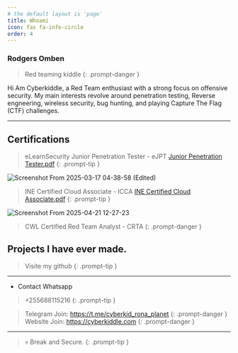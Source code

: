 ```yaml
---
# the default layout is 'page'
title: Whoami
icon: fas fa-info-circle
order: 4
---
```


### Rodgers Omben
> Red teaming kiddle
{: .prompt-danger }


<aside>
Hi Am Cyberkiddle, a Red Team enthusiast with a strong focus on offensive security. My main interests revolve around penetration testing, Reverse engneering, wireless security, bug hunting, and playing Capture The Flag (CTF) challenges.
</aside>

---




## Certifications 

> eLearnSecurity Junior Penetration Tester - eJPT
[Junior Penetration Tester.pdf](https://github.com/user-attachments/files/19832148/Junior.Penetration.Tester.pdf)
{: .prompt-tip }

![Screenshot From 2025-03-17 04-38-58 (Edited)](https://github.com/user-attachments/assets/7d9ae367-169d-4a43-8bd5-34cc713aa363)


> INE Certified Cloud Associate - ICCA
[INE Certified Cloud Associate.pdf](https://github.com/user-attachments/files/19832146/INE.Certified.Cloud.Associate.pdf)
{: .prompt-tip }

![Screenshot From 2025-04-21 12-27-23](https://github.com/user-attachments/assets/eca59ae5-6b2d-47ef-a2bc-2f6b10879ce7)


> CWL Certified Red Team Analyst - CRTA
{: .prompt-danger }



## Projects I have ever made.
> Visite my github
{: .prompt-tip }


---

- Contact Whatsapp
> +255688115216
{: .prompt-tip }

> Telegram
Join: https://t.me/cyberkid_rona_planet
{: .prompt-danger }
> Website
Join: https://cyberkiddle.com
{: .prompt-danger }

---

> 💀 Break and Secure.
{: .prompt-tip }
